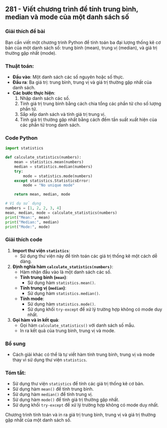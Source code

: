 ## 281 - Viết chương trình để tính trung bình, median và mode của một danh sách số

### Giải thích đề bài

Bạn cần viết một chương trình Python để tính toán ba đại lượng thống kê cơ bản của một danh sách số: trung bình (mean), trung vị (median), và giá trị thường gặp nhất (mode).

### Thuật toán:

- **Đầu vào**: Một danh sách các số nguyên hoặc số thực.
- **Đầu ra**: Ba giá trị: trung bình, trung vị và giá trị thường gặp nhất của danh sách.
- **Các bước thực hiện**:
  1. Nhập danh sách các số.
  2. Tính giá trị trung bình bằng cách chia tổng các phần tử cho số lượng phần tử.
  3. Sắp xếp danh sách và tính giá trị trung vị.
  4. Tính giá trị thường gặp nhất bằng cách đếm tần suất xuất hiện của các phần tử trong danh sách.

### Code Python

```python
import statistics

def calculate_statistics(numbers):
    mean = statistics.mean(numbers)
    median = statistics.median(numbers)
    try:
        mode = statistics.mode(numbers)
    except statistics.StatisticsError:
        mode = "No unique mode"

    return mean, median, mode

# Ví dụ sử dụng
numbers = [1, 2, 2, 3, 4]
mean, median, mode = calculate_statistics(numbers)
print("Mean:", mean)
print("Median:", median)
print("Mode:", mode)
```

### Giải thích code

1. **Import thư viện `statistics`**:
   - Sử dụng thư viện này để tính toán các giá trị thống kê một cách dễ dàng.
2. **Định nghĩa hàm `calculate_statistics(numbers)`**:
   - Hàm nhận đầu vào là một danh sách các số.
   - **Tính trung bình (`mean`)**:
     - Sử dụng hàm `statistics.mean()`.
   - **Tính trung vị (`median`)**:
     - Sử dụng hàm `statistics.median()`.
   - **Tính mode**:
     - Sử dụng hàm `statistics.mode()`.
     - Sử dụng khối `try-except` để xử lý trường hợp không có mode duy nhất.
3. **Gọi hàm và in kết quả**:
   - Gọi hàm `calculate_statistics()` với danh sách số mẫu.
   - In ra kết quả của trung bình, trung vị và mode.

### Bổ sung

- Cách giải khác có thể là tự viết hàm tính trung bình, trung vị và mode thay vì sử dụng thư viện `statistics`.

### Tóm tắt:

- Sử dụng thư viện `statistics` để tính các giá trị thống kê cơ bản.
- Sử dụng hàm `mean()` để tính trung bình.
- Sử dụng hàm `median()` để tính trung vị.
- Sử dụng hàm `mode()` để tính giá trị thường gặp nhất.
- Sử dụng khối `try-except` để xử lý trường hợp không có mode duy nhất.

Chương trình tính toán và in ra giá trị trung bình, trung vị và giá trị thường gặp nhất của một danh sách số.
